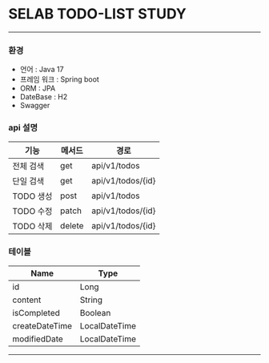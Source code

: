 # SELAB TODO-LIST STUDY

---
### 환경
- 언어 : Java 17
- 프레임 워크 : Spring boot
- ORM : JPA
- DateBase : H2
- Swagger

### api 설명

| 기능        | 메서드    | 경로                   |
|----------------|----------------|---------------|
| 전체 검색     | get    | api/v1/todos         |
| 단일 검색     | get    | api/v1/todos/{id}    |
| TODO 생성   | post   | api/v1/todos         |
| TODO 수정   | patch  | api/v1/todos/{id}    |
| TODO 삭제   | delete | api/v1/todos/{id}    |

### 테이블

| Name           | Type          |
|----------------|---------------|
| id             | Long          | 
| content        | String        |
| isCompleted    | Boolean       |
| createDateTime | LocalDateTime |
| modifiedDate   | LocalDateTime |

---
